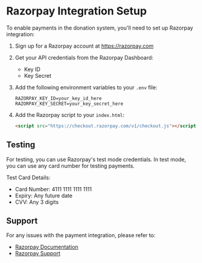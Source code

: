 # Razorpay Integration Setup

To enable payments in the donation system, you'll need to set up Razorpay integration:

1. Sign up for a Razorpay account at https://razorpay.com

2. Get your API credentials from the Razorpay Dashboard:
   - Key ID
   - Key Secret

3. Add the following environment variables to your `.env` file:
   ```
   RAZORPAY_KEY_ID=your_key_id_here
   RAZORPAY_KEY_SECRET=your_key_secret_here
   ```

4. Add the Razorpay script to your `index.html`:
   ```html
   <script src="https://checkout.razorpay.com/v1/checkout.js"></script>
   ```

## Testing

For testing, you can use Razorpay's test mode credentials. In test mode, you can use any card number for testing payments.

Test Card Details:
- Card Number: 4111 1111 1111 1111
- Expiry: Any future date
- CVV: Any 3 digits

## Support

For any issues with the payment integration, please refer to:
- [Razorpay Documentation](https://razorpay.com/docs)
- [Razorpay Support](https://razorpay.com/support)